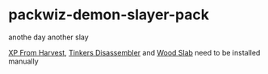 # packwiz-demon-slayer-pack
anothe day another slay

[XP From Harvest](https://www.curseforge.com/minecraft/mc-mods/xp-from-harvest/files/3593958), [Tinkers Disassembler](https://www.curseforge.com/minecraft/mc-mods/tinkers-disassembler/files/4468343) and [Wood Slab](https://www.curseforge.com/minecraft/mc-mods/wood-slab/files/3446327) need to be installed manually
